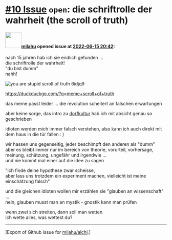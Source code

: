 # [\#10 Issue](https://github.com/milahu/alchi/issues/10) `open`: die schriftrolle der wahrheit (the scroll of truth)

#### <img src="https://avatars.githubusercontent.com/u/12958815?v=4" width="50">[milahu](https://github.com/milahu) opened issue at [2022-06-15 20:42](https://github.com/milahu/alchi/issues/10):

nach 15 jahren hab ich sie endlich gefunden ...  
die schriftrolle der wahrheit!  
"du bist dumm"  
nahh!

![you are stupid scroll of truth
6idjq9](https://user-images.githubusercontent.com/12958815/173920629-6bff5629-0104-44b1-8bdc-5ee7ca798535.jpg)

<https://duckduckgo.com/?q=meme+scroll+of+truth>

das meme passt leider ... die revolution scheitert an falschen
erwartungen

aber keine sorge, das intro zu
[dorfkultur](https://milahu.github.io/alchi/src/dorfkultur/dorfkultur.html)
hab ich mit absicht genau so geschrieben

idioten werden mich immer falsch verstehen, also kann ich auch direkt
mit dem haus in die tür fallen : )

wir hassen uns gegenseitig, jeder beschimpft den anderen als "dumm"  
aber es bleibt immer nur im bereich von theorie, vorurteil, vorhersage,
meinung, schätzung, ungefähr und irgendwie ...  
und nie kommt mal einer auf die idee zu sagen

"ich finde deine hypothese zwar scheisse,  
aber lass uns trotzdem ein experiment machen, vielleicht ist meine
einschätzung falsch"

und die gleichen idioten wollen mir erzählen sie "glauben an
wissenschaft" ...  
nein, glauben musst man an mystik - gnostik kann man prüfen

wenn zwei sich streiten, dann soll man wetten  
ich wette alles, was wettest du?

------------------------------------------------------------------------

\[Export of Github issue for
[milahu/alchi](https://github.com/milahu/alchi).\]
